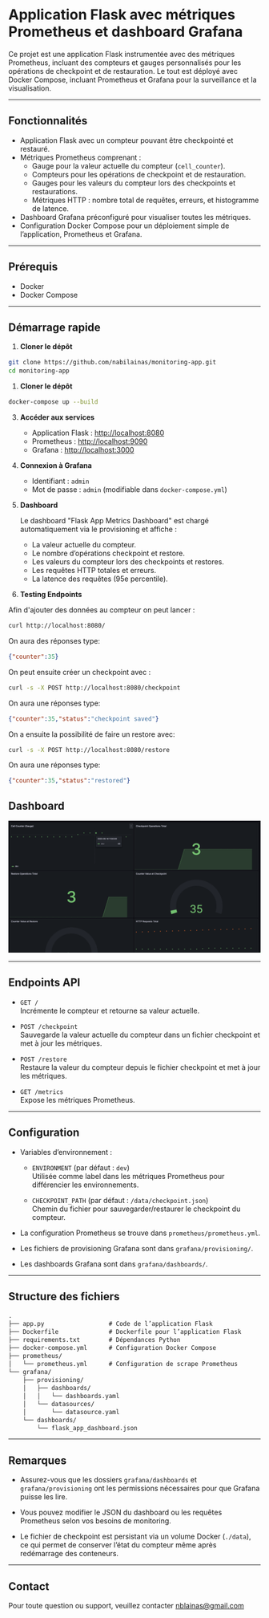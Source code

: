 # Application Flask avec métriques Prometheus et dashboard Grafana

Ce projet est une application Flask instrumentée avec des métriques Prometheus, incluant des compteurs et gauges personnalisés pour les opérations de checkpoint et de restauration. Le tout est déployé avec Docker Compose, incluant Prometheus et Grafana pour la surveillance et la visualisation.

---

## Fonctionnalités

- Application Flask avec un compteur pouvant être checkpointé et restauré.
- Métriques Prometheus comprenant :
  - Gauge pour la valeur actuelle du compteur (`cell_counter`).
  - Compteurs pour les opérations de checkpoint et de restauration.
  - Gauges pour les valeurs du compteur lors des checkpoints et restaurations.
  - Métriques HTTP : nombre total de requêtes, erreurs, et histogramme de latence.
- Dashboard Grafana préconfiguré pour visualiser toutes les métriques.
- Configuration Docker Compose pour un déploiement simple de l’application, Prometheus et Grafana.

---

## Prérequis

- Docker
- Docker Compose

---

## Démarrage rapide

1. **Cloner le dépôt**

```bash
git clone https://github.com/nabilainas/monitoring-app.git
cd monitoring-app
```

1. **Cloner le dépôt**

```bash
docker-compose up --build
```

3. **Accéder aux services**

   - Application Flask : [http://localhost:8080](http://localhost:8080)
   - Prometheus : [http://localhost:9090](http://localhost:9090)
   - Grafana : [http://localhost:3000](http://localhost:3000)

4. **Connexion à Grafana**

   - Identifiant : `admin`
   - Mot de passe : `admin` (modifiable dans `docker-compose.yml`)

5. **Dashboard**

   Le dashboard "Flask App Metrics Dashboard" est chargé automatiquement via le provisioning et affiche :

   - La valeur actuelle du compteur.
   - Le nombre d’opérations checkpoint et restore.
   - Les valeurs du compteur lors des checkpoints et restores.
   - Les requêtes HTTP totales et erreurs.
   - La latence des requêtes (95e percentile).

6. **Testing Endpoints**

Afin d'ajouter des données au compteur on peut lancer :
```bash
curl http://localhost:8080/
```
On aura des réponses type:
```json
{"counter":35}
```

On peut ensuite créer un checkpoint avec :
```bash
curl -s -X POST http://localhost:8080/checkpoint
```
On aura une réponses type:
```json
{"counter":35,"status":"checkpoint saved"}
```

On a ensuite la possibilité de faire un restore avec:
```bash
curl -s -X POST http://localhost:8080/restore
```
On aura une réponses type:
```json
{"counter":35,"status":"restored"}
```

## Dashboard 

![dashboard](./assets/dashboard.png)

---

## Endpoints API

- `GET /`  
  Incrémente le compteur et retourne sa valeur actuelle.

- `POST /checkpoint`  
  Sauvegarde la valeur actuelle du compteur dans un fichier checkpoint et met à jour les métriques.

- `POST /restore`  
  Restaure la valeur du compteur depuis le fichier checkpoint et met à jour les métriques.

- `GET /metrics`  
  Expose les métriques Prometheus.

---

## Configuration

- Variables d’environnement :

  - `ENVIRONMENT` (par défaut : `dev`)  
    Utilisée comme label dans les métriques Prometheus pour différencier les environnements.

  - `CHECKPOINT_PATH` (par défaut : `/data/checkpoint.json`)  
    Chemin du fichier pour sauvegarder/restaurer le checkpoint du compteur.

- La configuration Prometheus se trouve dans `prometheus/prometheus.yml`.

- Les fichiers de provisioning Grafana sont dans `grafana/provisioning/`.

- Les dashboards Grafana sont dans `grafana/dashboards/`.

---

## Structure des fichiers

```
.
├── app.py                  # Code de l’application Flask
├── Dockerfile              # Dockerfile pour l’application Flask
├── requirements.txt        # Dépendances Python
├── docker-compose.yml      # Configuration Docker Compose
├── prometheus/
│   └── prometheus.yml      # Configuration de scrape Prometheus
└── grafana/
    ├── provisioning/
    │   ├── dashboards/
    │   │   └── dashboards.yaml
    │   └── datasources/
    │       └── datasource.yaml
    └── dashboards/
        └── flask_app_dashboard.json
```

---

## Remarques

- Assurez-vous que les dossiers `grafana/dashboards` et `grafana/provisioning` ont les permissions nécessaires pour que Grafana puisse les lire.

- Vous pouvez modifier le JSON du dashboard ou les requêtes Prometheus selon vos besoins de monitoring.

- Le fichier de checkpoint est persistant via un volume Docker (`./data`), ce qui permet de conserver l’état du compteur même après redémarrage des conteneurs.

---

## Contact

Pour toute question ou support, veuillez contacter nblainas@gmail.com